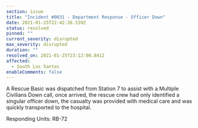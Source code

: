 ```yaml
---
section: issue
title: "Incident #0031 - Department Response - Officer Down"
date: 2021-01-25T22:42:26.539Z
status: resolved
pinned: ""
current_severity: disrupted
max_severity: disrupted
duration: ""
resolved_on: 2021-01-25T23:12:00.841Z
affected:
  - South Los Santos
enableComments: false
---
```

A Rescue Basic was dispatched from Station 7 to assist with a Multiple Civilians Down call, once arrived, the rescue crew had only identified a singular officer down, the casualty was provided with medical care and was quickly transported to the hospital.

Responding Units: RB-72